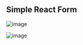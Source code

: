 ## Simple React Form 

![image](https://github.com/devamrh/React-Login-SignUp-Form/assets/116501394/da93924d-dc9b-4f47-baf8-4ea336ff42b2)

![image](https://github.com/devamrh/React-Login-SignUp-Form/assets/116501394/e6b075c0-7f64-421c-9ba4-b1597f1f29ad)

